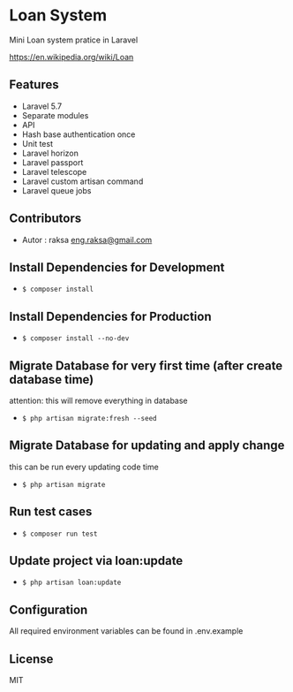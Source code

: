 # Loan System

Mini Loan system pratice in Laravel

https://en.wikipedia.org/wiki/Loan

## Features

* Laravel 5.7
* Separate modules
* API
* Hash base authentication once
* Unit test
* Laravel horizon
* Laravel passport
* Laravel telescope
* Laravel custom artisan command
* Laravel queue jobs

## Contributors

* Autor : raksa <eng.raksa@gmail.com>

## Install Dependencies for Development
* `$ composer install`

## Install Dependencies for Production
* `$ composer install --no-dev`

## Migrate Database for very first time (after create database time)
attention: this will remove everything in database
* `$ php artisan migrate:fresh --seed`

## Migrate Database for updating and apply change
this can be run every updating code time
* `$ php artisan migrate`

## Run test cases
* `$ composer run test`

## Update project via loan:update
* `$ php artisan loan:update`

## Configuration

All required environment variables can be found in .env.example

## License

MIT
